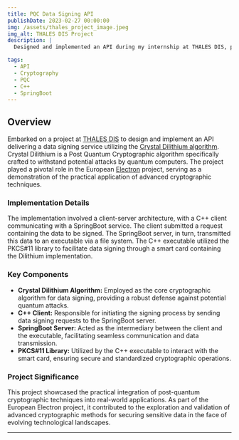 ```yaml
---
title: PQC Data Signing API
publishDate: 2023-02-27 00:00:00
img: /assets/thales_project_image.jpeg
img_alt: THALES DIS Project
description: |
  Designed and implemented an API during my internship at THALES DIS, providing a data signing service using the Crystal Dilithium algorithm—a Post Quantum Cryptographic (PQC) algorithm designed to resist attacks by quantum computers. This project served as a demonstration within the scope of the European Electron project.

tags:
  - API
  - Cryptography
  - PQC
  - C++
  - SpringBoot
---
```


## Overview

Embarked on a project at <a href="https://www.thalesgroup.com/en/markets/digital-identity-and-security">THALES DIS</a> to design and implement an API delivering a data signing service utilizing the <a href="https://pq-crystals.org/dilithium/">Crystal Dilithium algorithm</a>. Crystal Dilithium is a Post Quantum Cryptographic algorithm specifically crafted to withstand potential attacks by quantum computers. The project played a pivotal role in the European <a href="https://electron-project.eu">Electron</a> project, serving as a demonstration of the practical application of advanced cryptographic techniques.

### Implementation Details

The implementation involved a client-server architecture, with a C++ client communicating with a SpringBoot service. The client submitted a request containing the data to be signed. The SpringBoot server, in turn, transmitted this data to an executable via a file system. The C++ executable utilized the PKCS#11 library to facilitate data signing through a smart card containing the Dilithium implementation.

### Key Components

- **Crystal Dilithium Algorithm:** Employed as the core cryptographic algorithm for data signing, providing a robust defense against potential quantum attacks.
- **C++ Client:** Responsible for initiating the signing process by sending data signing requests to the SpringBoot server.
- **SpringBoot Server:** Acted as the intermediary between the client and the executable, facilitating seamless communication and data transmission.
- **PKCS#11 Library:** Utilized by the C++ executable to interact with the smart card, ensuring secure and standardized cryptographic operations.

### Project Significance

This project showcased the practical integration of post-quantum cryptographic techniques into real-world applications. As part of the European Electron project, it contributed to the exploration and validation of advanced cryptographic methods for securing sensitive data in the face of evolving technological landscapes.

---
